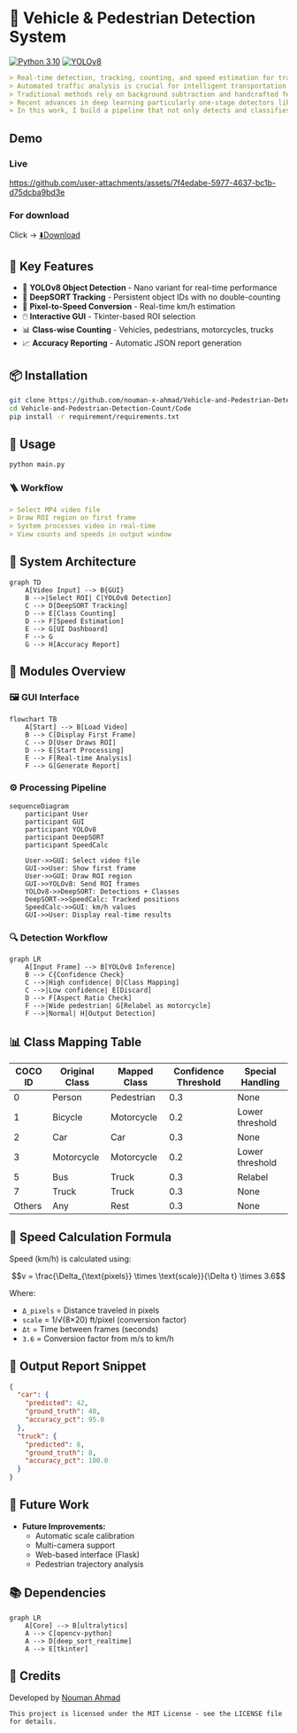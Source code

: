 

# 🚦 Vehicle & Pedestrian Detection System
[![Python 3.10](https://img.shields.io/badge/Python-3.10+-blue.svg)](https://python.org)
[![YOLOv8](https://img.shields.io/badge/Deep_Learning-YOLOv8-red)](https://ultralytics.com/yolov8)
```markdown
> Real-time detection, tracking, counting, and speed estimation for traffic analysis
> Automated traffic analysis is crucial for intelligent transportation systems.
> Traditional methods rely on background subtraction and handcrafted features, which struggle in complex scenes.
> Recent advances in deep learning particularly one-stage detectors like YOLO and two-stage detectors like Faster R-CNN have dramatically improved detection accuracy and speed.
> In this work, I build a pipeline that not only detects and classifies vehicles (cars, motorcycles, trucks, pedestrians, others) but also tracks each instance to avoid double-counting and estimates its speed via pixel-to-real-world conversion.
```
## Demo 
### Live
https://github.com/user-attachments/assets/7f4edabe-5977-4637-bc1b-d75dcba9bd3e 

### For download
Click -> [⬇️Download](/DEMO/Demo_Video.mp4)
## 🌟 Key Features
- 🎯 **YOLOv8 Object Detection** - Nano variant for real-time performance
- 🔄 **DeepSORT Tracking** - Persistent object IDs with no double-counting
- 📏 **Pixel-to-Speed Conversion** - Real-time km/h estimation
- 🖱️ **Interactive GUI** - Tkinter-based ROI selection
- 📊 **Class-wise Counting** - Vehicles, pedestrians, motorcycles, trucks
- 📈 **Accuracy Reporting** - Automatic JSON report generation

## 📦 Installation
```bash
git clone https://github.com/nouman-x-ahmad/Vehicle-and-Pedestrian-Detection-Count
cd Vehicle-and-Pedestrian-Detection-Count/Code
pip install -r requirement/requirements.txt
```

## 🚀 Usage
```bash
python main.py
```
### 🪜 Workflow
```markdown
> Select MP4 video file
> Draw ROI region on first frame
> System processes video in real-time
> View counts and speeds in output window
```
## 🧠 System Architecture
```mermaid
graph TD
    A[Video Input] --> B{GUI}
    B -->|Select ROI| C[YOLOv8 Detection]
    C --> D[DeepSORT Tracking]
    D --> E[Class Counting]
    D --> F[Speed Estimation]
    E --> G[UI Dashboard]
    F --> G
    G --> H[Accuracy Report]
```

## 🔧 Modules Overview

### 🖼️ GUI Interface
```mermaid
flowchart TB
    A[Start] --> B[Load Video]
    B --> C[Display First Frame]
    C --> D[User Draws ROI]
    D --> E[Start Processing]
    E --> F[Real-time Analysis]
    F --> G[Generate Report]
```

### ⚙️ Processing Pipeline
```mermaid
sequenceDiagram
    participant User
    participant GUI
    participant YOLOv8
    participant DeepSORT
    participant SpeedCalc
    
    User->>GUI: Select video file
    GUI->>User: Show first frame
    User->>GUI: Draw ROI region
    GUI->>YOLOv8: Send ROI frames
    YOLOv8->>DeepSORT: Detections + Classes
    DeepSORT->>SpeedCalc: Tracked positions
    SpeedCalc->>GUI: km/h values
    GUI->>User: Display real-time results
```

### 🔍 Detection Workflow
```mermaid
graph LR
    A[Input Frame] --> B[YOLOv8 Inference]
    B --> C{Confidence Check}
    C -->|High confidence| D[Class Mapping]
    C -->|Low confidence| E[Discard]
    D --> F[Aspect Ratio Check]
    F -->|Wide pedestrian| G[Relabel as motorcycle]
    F -->|Normal| H[Output Detection]
```

## 📊 Class Mapping Table
| COCO ID | Original Class | Mapped Class | Confidence Threshold | Special Handling |
|---------|----------------|--------------|----------------------|------------------|
| 0       | Person         | Pedestrian   | 0.3                  | None |
| 1       | Bicycle        | Motorcycle   | 0.2                  | Lower threshold |
| 2       | Car            | Car          | 0.3                  | None |
| 3       | Motorcycle     | Motorcycle   | 0.2                  | Lower threshold |
| 5       | Bus            | Truck        | 0.3                  | Relabel |
| 7       | Truck          | Truck        | 0.3                  | None |
| Others  | Any            | Rest         | 0.3                  | None |

## 📐 Speed Calculation Formula
Speed (km/h) is calculated using:

```math
v = \frac{\Delta_{\text{pixels}} \times \text{scale}}{\Delta t} \times 3.6
```
Where:
- `Δ_pixels` = Distance traveled in pixels
- `scale` = 1/√(8×20) ft/pixel (conversion factor)
- `Δt` = Time between frames (seconds)
- `3.6` = Conversion factor from m/s to km/h

## 📝 Output Report Snippet
```json
{
  "car": {
    "predicted": 42,
    "ground_truth": 40,
    "accuracy_pct": 95.0
  },
  "truck": {
    "predicted": 8,
    "ground_truth": 8,
    "accuracy_pct": 100.0
  }
}
```

## 🚧 Future Work

- **Future Improvements:**
  - Automatic scale calibration
  - Multi-camera support
  - Web-based interface (Flask)
  - Pedestrian trajectory analysis

## 📚 Dependencies
```mermaid
graph LR
    A[Core] --> B[ultralytics]
    A --> C[opencv-python]
    A --> D[deep_sort_realtime]
    A --> E[tkinter]
```

## 🙏 Credits
Developed by [Nouman Ahmad](https://github.com/nouman-x-ahmad)
```
This project is licensed under the MIT License - see the LICENSE file for details.
